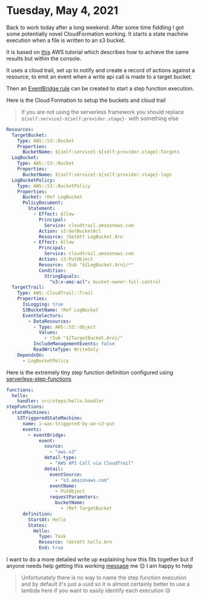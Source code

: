 # Tuesday, May 4, 2021

Back to work today after a long weekend. After some time fiddling I got some potentially novel CloudFormation working. It starts a state machine execution when a file is written to an s3 bucket.

It is based on [this](https://docs.aws.amazon.com/step-functions/latest/dg/tutorial-cloudwatch-events-s3.html) AWS tutorial which describes how to achieve the same results but within the console.

It uses a cloud trail, set up to notify and create a record of actions against a resource, to emit an event when a write api call is made to a target bucket.

Then an [EventBridge rule](https://docs.aws.amazon.com/step-functions/latest/dg/cw-events.html) can be created to start a step function execution.

Here is the Cloud Formation to setup the buckets and cloud trail

> If you are not using the serverless framework you should replace `${self:service}-${self:provider.stage}-` with something else

```yml
Resources:
  TargetBucket:
    Type: AWS::S3::Bucket
    Properties:
      BucketName: ${self:service}-${self:provider.stage}-Targets
  LogBucket:
    Type: AWS::S3::Bucket
    Properties:
      BucketName: ${self:service}-${self:provider.stage}-logs
  LogBucketPolicy:
    Type: AWS::S3::BucketPolicy
    Properties:
      Bucket: !Ref LogBucket
      PolicyDocument:
        Statement:
          - Effect: Allow
            Principal: 
              Service: cloudtrail.amazonaws.com
            Action: s3:GetBucketAcl
            Resource: !GetAtt LogBucket.Arn
          - Effect: Allow
            Principal: 
              Service: cloudtrail.amazonaws.com
            Action: s3:PutObject
            Resource: !Sub "${LogBucket.Arn}/*"
            Condition:
              StringEquals:
                "s3:x-amz-acl": bucket-owner-full-control
  TargetTrail:
    Type: AWS::CloudTrail::Trail
    Properties:
      IsLogging: true
      S3BucketName: !Ref LogBucket
      EventSelectors:
        - DataResources:
          - Type: AWS::S3::Object
            Values: 
              - !Sub "${TargetBucket.Arn}/"
          IncludeManagementEvents: false
          ReadWriteType: WriteOnly
    DependsOn:
      - LogBucketPolicy
```

Here is the extremely tiny step function definition configured using [serverless-step-functions](https://github.com/serverless-operations/serverless-step-functions)

```yml
functions:
  hello:
    handler: src/steps/hello.handler
stepFunctions:
  stateMachines:
    S3TriggeredStateMachine:
      name: i-was-triggered-by-an-s3-put
      events:
        - eventBridge:
            event:
              source:
                - "aws.s3"
              detail-type:
                - "AWS API Call via CloudTrail"
              detail:
                eventSource: 
                  - "s3.amazonaws.com"
                eventName: 
                  - PutObject
                requestParameters:
                  bucketName: 
                    - !Ref TargetBucket
      definition:
        StartAt: Hello
        States:
          Hello:
            Type: Task
            Resource: !GetAtt hello.Arn
            End: true
```

I want to do a more detailed write up explaining how this fits together but if anyone needs help getting this working [message](https://twitter.com/messages/compose?recipient_id=985648271476580352) me 😌 I am happy to help

> Unfortunately there is no way to name the step function execution and by default it's just a uuid so it is almost certainly better to use a lambda here if you want to easily identify each execution 😢
